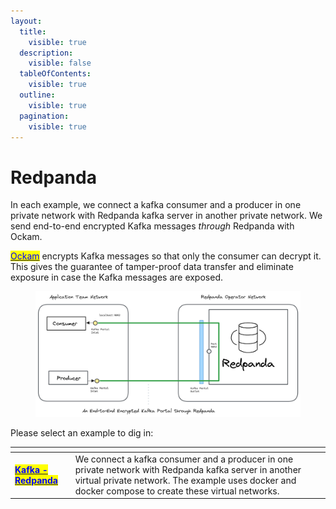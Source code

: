 ```yaml
---
layout:
  title:
    visible: true
  description:
    visible: false
  tableOfContents:
    visible: true
  outline:
    visible: true
  pagination:
    visible: true
---
```


# Redpanda

In each example, we connect a kafka consumer and a producer in one private network with Redpanda kafka server in another private network. We send end-to-end encrypted Kafka messages _through_ Redpanda with Ockam.&#x20;

[<mark style="color:blue;">Ockam</mark>](../../../) encrypts Kafka messages so that only the consumer can decrypt it. This gives the guarantee of tamper-proof data transfer and eliminate exposure in case the Kafka messages are exposed.

<figure><img src="../../../.gitbook/assets/redpanda_docker.png" alt=""><figcaption></figcaption></figure>

Please select an example to dig in:

<table data-card-size="large" data-view="cards"><thead><tr><th></th><th></th></tr></thead><tbody><tr><td><a href="docker.md"><mark style="color:blue;"><strong>Kafka - Redpanda</strong></mark></a></td><td>We connect a kafka consumer and a producer in one private network with Redpanda kafka server in another virtual private network. The example uses docker and docker compose to create these virtual networks.</td></tr></tbody></table>


